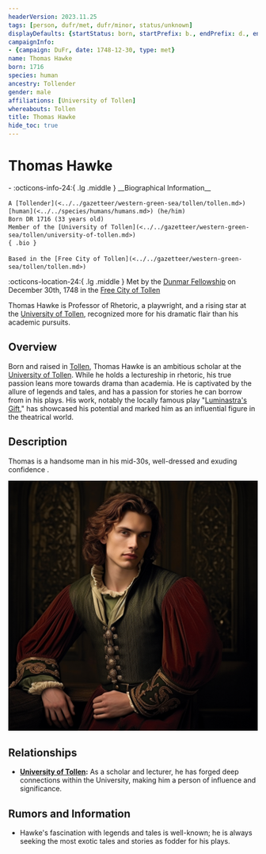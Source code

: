```yaml
---
headerVersion: 2023.11.25
tags: [person, dufr/met, dufr/minor, status/unknown]
displayDefaults: {startStatus: born, startPrefix: b., endPrefix: d., endStatus: died}
campaignInfo:
- {campaign: DuFr, date: 1748-12-30, type: met}
name: Thomas Hawke
born: 1716
species: human
ancestry: Tollender
gender: male
affiliations: [University of Tollen]
whereabouts: Tollen
title: Thomas Hawke
hide_toc: true
---
```


# Thomas Hawke
<div class="grid cards ext-narrow-margin ext-one-column" markdown>
- :octicons-info-24:{ .lg .middle } __Biographical Information__

    A [Tollender](<../../gazetteer/western-green-sea/tollen/tollen.md>) [human](<../../species/humans/humans.md>) (he/him)  
    Born DR 1716 (33 years old)  
    Member of the [University of Tollen](<../../gazetteer/western-green-sea/tollen/university-of-tollen.md>)  
    { .bio }

    Based in the [Free City of Tollen](<../../gazetteer/western-green-sea/tollen/tollen.md>)
</div>



:octicons-location-24:{ .lg .middle } Met by the [Dunmar Fellowship](<../pcs/dunmar-fellowship/dunmar-fellowship.md>) on December 30th, 1748 in the [Free City of Tollen](<../../gazetteer/western-green-sea/tollen/tollen.md>)  


Thomas Hawke is Professor of Rhetoric, a playwright, and a rising star at the [University of Tollen](<../../gazetteer/western-green-sea/tollen/university-of-tollen.md>), recognized more for his dramatic flair than his academic pursuits.
## Overview
Born and raised in [Tollen](<../../gazetteer/western-green-sea/tollen/tollen.md>), Thomas Hawke is an ambitious scholar at the [University of Tollen](<../../gazetteer/western-green-sea/tollen/university-of-tollen.md>). While he holds a lectureship in rhetoric, his true passion leans more towards drama than academia. He is captivated by the allure of legends and tales, and has a passion for stories he can borrow from in his plays. His work, notably the locally famous play "[Luminastra's Gift](<../../things/books/luminastra-s-gift.md>)," has showcased his potential and marked him as an influential figure in the theatrical world.
## Description
Thomas is a handsome man in his mid-30s, well-dressed and exuding confidence . 

![Thomas Hawke](../../assets/thomas-hawke.png)
## Relationships
- **[University of Tollen](<../../gazetteer/western-green-sea/tollen/university-of-tollen.md>):** As a scholar and lecturer, he has forged deep connections within the University, making him a person of influence and significance.
## Rumors and Information
- Hawke's fascination with legends and tales is well-known; he is always seeking the most exotic tales and stories as fodder for his plays. 


